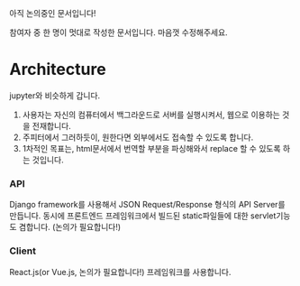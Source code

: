 아직 논의중인 문서입니다!

참여자 중 한 명이 멋대로 작성한 문서입니다. 마음껏 수정해주세요.

# Architecture

jupyter와 비슷하게 갑니다.

1. 사용자는 자신의 컴퓨터에서 백그라운드로 서버를 실행시켜서, 웹으로 이용하는 것을 전재합니다.
2. 주피터에서 그러하듯이, 원한다면 외부에서도 접속할 수 있도록 합니다.
3. 1차적인 목표는, html문서에서 번역할 부분을 파싱해와서 replace 할 수 있도록 하는 것입니다.

### API

Django framework를 사용해서 JSON Request/Response 형식의 API Server를 만듭니다.
동시에 프론트엔드 프레임워크에서 빌드된 static파일들에 대한 servlet기능도 겸합니다. (논의가 필요합니다!)

### Client

React.js(or Vue.js, 논의가 필요합니다!) 프레임워크를 사용합니다.